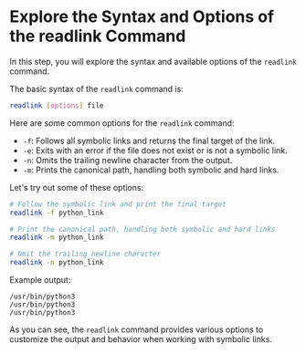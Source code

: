 # Explore the Syntax and Options of the readlink Command

In this step, you will explore the syntax and available options of the `readlink` command.

The basic syntax of the `readlink` command is:

```bash
readlink [options] file
```

Here are some common options for the `readlink` command:

- `-f`: Follows all symbolic links and returns the final target of the link.
- `-e`: Exits with an error if the file does not exist or is not a symbolic link.
- `-n`: Omits the trailing newline character from the output.
- `-m`: Prints the canonical path, handling both symbolic and hard links.

Let's try out some of these options:

```bash
# Follow the symbolic link and print the final target
readlink -f python_link

# Print the canonical path, handling both symbolic and hard links
readlink -m python_link

# Omit the trailing newline character
readlink -n python_link
```

Example output:

```
/usr/bin/python3
/usr/bin/python3
/usr/bin/python3
```

As you can see, the `readlink` command provides various options to customize the output and behavior when working with symbolic links.
